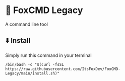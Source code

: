 # 🦊 FoxCMD Legacy
A command line tool
## ⬇️ Install
Simply run this command in your terminal
``` 
/bin/bash -c "$(curl -fsSL https://raw.githubusercontent.com/ItsFoxDev/FoxCMD-Legacy/main/install.sh)" 
```
